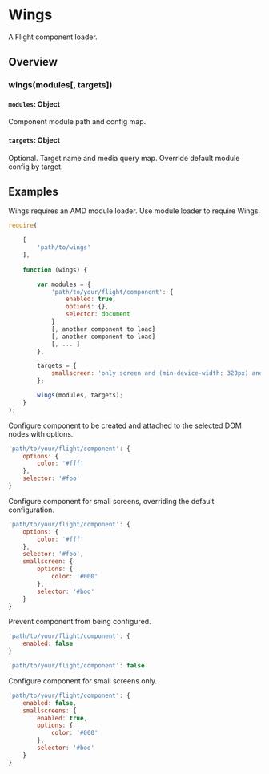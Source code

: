 # Wings

A Flight component loader.

## Overview

### wings(modules[, targets])

#### `modules`: Object

Component module path and config map.

#### `targets`: Object

Optional. Target name and media query map. Override default module config by target.

## Examples

Wings requires an AMD module loader. Use module loader to require Wings.

```js
require(

	[
		'path/to/wings'
	],
	
	function (wings) {

		var modules = {
			'path/to/your/flight/component': {
				enabled: true,
				options: {},
				selector: document
			}
			[, another component to load]
			[, another component to load]
			[, ... ]
		},

		targets = {
			smallscreen: 'only screen and (min-device-width: 320px) and (max-device-width: 767px)'
		};

		wings(modules, targets);
	}
);
```

Configure component to be created and attached to the selected DOM nodes with options.

```js
'path/to/your/flight/component': {
	options: {
		color: '#fff'
	},
	selector: '#foo'
}
```

Configure component for small screens, overriding the default configuration.

```js
'path/to/your/flight/component': {
	options: {
		color: '#fff'
	},
	selector: '#foo',
	smallscreen: {
		options: {
			color: '#000'
		},
		selector: '#boo'
	}
}
```

Prevent component from being configured.

```js
'path/to/your/flight/component': {
	enabled: false
}

'path/to/your/flight/component': false
```

Configure component for small screens only.

```js
'path/to/your/flight/component': {
	enabled: false,
	smallscreens: {
		enabled: true,
		options: {
			color: '#000'
		},
		selector: '#boo'
	}
}
```